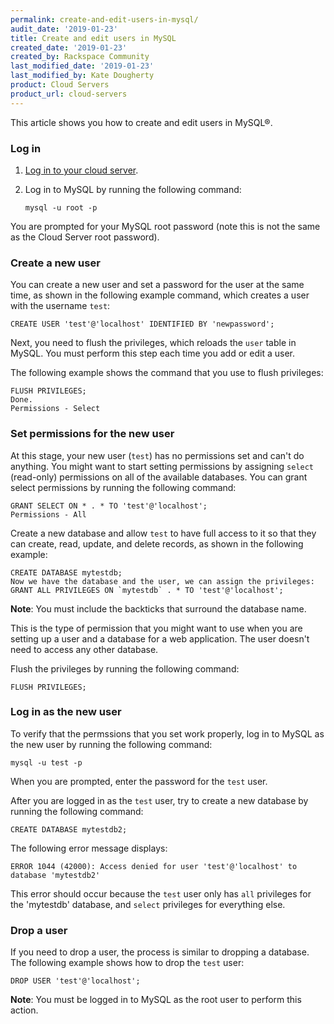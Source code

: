 ```yaml
---
permalink: create-and-edit-users-in-mysql/
audit_date: '2019-01-23'
title: Create and edit users in MySQL
created_date: '2019-01-23'
created_by: Rackspace Community
last_modified_date: '2019-01-23'
last_modified_by: Kate Dougherty
product: Cloud Servers
product_url: cloud-servers
---
```


This article shows you how to create and edit users in MySQL&reg;.

### Log in

1. [Log in to your cloud server](/how-to/connect-to-a-cloud-server/).
2. Log in to MySQL by running the following command:

       mysql -u root -p

You are prompted for your MySQL root password (note this is not the same as
the Cloud Server root password).

### Create a new user

You can create a new user and set a password for the user at the same time, as
shown in the following example command, which creates a user with the username
`test`:

    CREATE USER 'test'@'localhost' IDENTIFIED BY 'newpassword';

Next, you need to flush the privileges, which reloads the `user` table in
MySQL. You must perform this step each time you add or edit a user.

The following example shows the command that you use to flush privileges:

    FLUSH PRIVILEGES;
    Done.
    Permissions - Select

### Set permissions for the new user

At this stage, your new user (`test`) has no permissions set and can't do
anything. You might want to start setting permissions by assigning `select`
(read-only) permissions on all of the available databases. You can grant
select permissions by running the following command:

    GRANT SELECT ON * . * TO 'test'@'localhost';
    Permissions - All

Create a new database and allow `test` to have full access to it so that they
can create, read, update, and delete records, as shown in the following
example:

    CREATE DATABASE mytestdb;
    Now we have the database and the user, we can assign the privileges:
    GRANT ALL PRIVILEGES ON `mytestdb` . * TO 'test'@'localhost';

**Note**: You must include the backticks that surround the database name.

This is the type of permission that you might want to use when you are setting
up a user and a database for a web application. The user doesn't need to
access any other database.

Flush the privileges by running the following command:

    FLUSH PRIVILEGES;

### Log in as the new user

To verify that the permssions that you set work properly, log in to MySQL as
the new user by running the following command:

    mysql -u test -p

When you are prompted, enter the password for the `test` user.

After you are logged in as the `test` user, try to create a new database
by running the following command:

    CREATE DATABASE mytestdb2;

The following error message displays:

    ERROR 1044 (42000): Access denied for user 'test'@'localhost' to database 'mytestdb2'

This error should occur because the `test` user only has `all` privileges for
the 'mytestdb' database, and `select` privileges for everything else.

### Drop a user

If you need to drop a user, the process is similar to dropping a database. The
following example shows how to drop the `test` user:

    DROP USER 'test'@'localhost';

**Note**: You must be logged in to MySQL as the root user to perform this
action.
